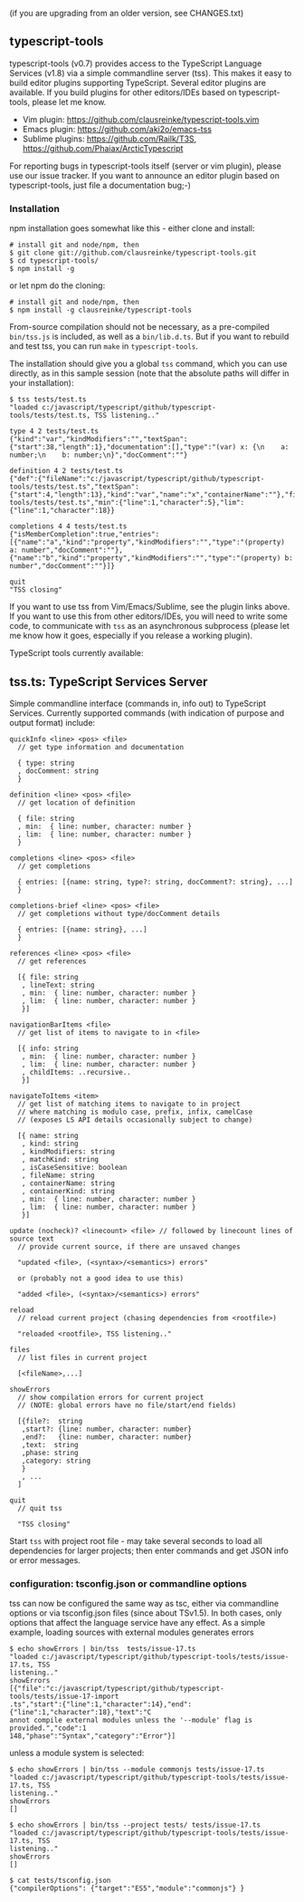 
(if you are upgrading from an older version, see CHANGES.txt)

## typescript-tools

typescript-tools (v0.7) provides access to the TypeScript Language Services (v1.8) via a simple commandline server (tss). This makes it easy to build editor plugins supporting TypeScript. Several editor plugins are available. If you build plugins for other editors/IDEs based on typescript-tools, please let me know.

- Vim plugin: https://github.com/clausreinke/typescript-tools.vim
- Emacs plugin: https://github.com/aki2o/emacs-tss
- Sublime plugins: https://github.com/Railk/T3S, https://github.com/Phaiax/ArcticTypescript

For reporting bugs in typescript-tools itself (server or vim plugin), please use our issue tracker. If you want to announce an editor plugin based on typescript-tools, just file a documentation bug;-)

### Installation

npm installation goes somewhat like this - either clone and install:

  ```
  # install git and node/npm, then
  $ git clone git://github.com/clausreinke/typescript-tools.git
  $ cd typescript-tools/
  $ npm install -g
  ```

or let npm do the cloning:

  ```
  # install git and node/npm, then
  $ npm install -g clausreinke/typescript-tools
  ```

From-source compilation should not be necessary, as a pre-compiled `bin/tss.js` is included, as well as a `bin/lib.d.ts`. But if you want to rebuild and test tss, you can run `make` in `typescript-tools`.

The installation should give you a global `tss` command, which you can use directly, as in this sample session (note that the absolute paths will differ in your installation):

  ```
  $ tss tests/test.ts
  "loaded c:/javascript/typescript/github/typescript-tools/tests/test.ts, TSS listening.."

  type 4 2 tests/test.ts
  {"kind":"var","kindModifiers":"","textSpan":{"start":38,"length":1},"documentation":[],"type":"(var) x: {\n    a: number;\n    b: number;\n}","docComment":""}

  definition 4 2 tests/test.ts
  {"def":{"fileName":"c:/javascript/typescript/github/typescript-tools/tests/test.ts","textSpan":{"start":4,"length":13},"kind":"var","name":"x","containerName":""},"file":"c:/javascript/typescript/github/typescript-tools/tests/test.ts","min":{"line":1,"character":5},"lim":{"line":1,"character":18}}

  completions 4 4 tests/test.ts
  {"isMemberCompletion":true,"entries":[{"name":"a","kind":"property","kindModifiers":"","type":"(property) a: number","docComment":""},{"name":"b","kind":"property","kindModifiers":"","type":"(property) b: number","docComment":""}]}

  quit
  "TSS closing"
  ```

If you want to use tss from Vim/Emacs/Sublime, see the plugin links above. If you want to use this from other editors/IDEs, you will need to write some code, to communicate with `tss` as an asynchronous subprocess (please let me know how it goes, especially if you release a working plugin).

TypeScript tools currently available:

## tss.ts: TypeScript Services Server

Simple commandline interface (commands in, info out) to TypeScript Services. Currently supported commands (with indication of purpose and output format) include:

  ```
  quickInfo <line> <pos> <file>
    // get type information and documentation

    { type: string
    , docComment: string
    }

  definition <line> <pos> <file>
    // get location of definition

    { file: string
    , min:  { line: number, character: number }
    , lim:  { line: number, character: number }
    }

  completions <line> <pos> <file>
    // get completions

    { entries: [{name: string, type?: string, docComment?: string}, ...]
    }

  completions-brief <line> <pos> <file>
    // get completions without type/docComment details

    { entries: [{name: string}, ...]
    }

  references <line> <pos> <file>
    // get references

    [{ file: string
     , lineText: string
     , min:  { line: number, character: number }
     , lim:  { line: number, character: number }
     }]

  navigationBarItems <file>
    // get list of items to navigate to in <file>

    [{ info: string
     , min:  { line: number, character: number }
     , lim:  { line: number, character: number }
     , childItems: ..recursive..
     }]

  navigateToItems <item>
    // get list of matching items to navigate to in project
    // where matching is modulo case, prefix, infix, camelCase
    // (exposes LS API details occasionally subject to change)

    [{ name: string
     , kind: string
     , kindModifiers: string
     , matchKind: string
     , isCaseSensitive: boolean
     , fileName: string
     , containerName: string
     , containerKind: string
     , min:  { line: number, character: number }
     , lim:  { line: number, character: number }
     }]

  update (nocheck)? <linecount> <file> // followed by linecount lines of source text
    // provide current source, if there are unsaved changes

    "updated <file>, (<syntax>/<semantics>) errors"

    or (probably not a good idea to use this)

    "added <file>, (<syntax>/<semantics>) errors"

  reload
    // reload current project (chasing dependencies from <rootfile>)

    "reloaded <rootfile>, TSS listening.."

  files
    // list files in current project

    [<fileName>,...]

  showErrors
    // show compilation errors for current project
    // (NOTE: global errors have no file/start/end fields)

    [{file?:  string
     ,start?: {line: number, character: number}
     ,end?:   {line: number, character: number}
     ,text:  string
     ,phase: string
     ,category: string
     }
     , ...
    ]

  quit
    // quit tss

    "TSS closing"
  ```

Start `tss` with project root file - may take several seconds to load all
dependencies for larger projects; then enter commands and get JSON info or
error messages.

### configuration: tsconfig.json or commandline options

tss can now be configured the same way as tsc, either via commandline options or
via tsconfig.json files (since about TSv1.5). In both cases, only options that affect
the language service have any effect. As a simple example, loading sources with 
external modules generates errors

```
$ echo showErrors | bin/tss  tests/issue-17.ts
"loaded c:/javascript/typescript/github/typescript-tools/tests/issue-17.ts, TSS
listening.."
showErrors
[{"file":"c:/javascript/typescript/github/typescript-tools/tests/issue-17-import
.ts","start":{"line":1,"character":14},"end":{"line":1,"character":18},"text":"C
annot compile external modules unless the '--module' flag is provided.","code":1
148,"phase":"Syntax","category":"Error"}]
```

unless a module system is selected:

```
$ echo showErrors | bin/tss --module commonjs tests/issue-17.ts
"loaded c:/javascript/typescript/github/typescript-tools/tests/issue-17.ts, TSS
listening.."
showErrors
[]

$ echo showErrors | bin/tss --project tests/ tests/issue-17.ts
"loaded c:/javascript/typescript/github/typescript-tools/tests/issue-17.ts, TSS
listening.."
showErrors
[]

$ cat tests/tsconfig.json
{"compilerOptions": {"target":"ES5","module":"commonjs"} }

```
